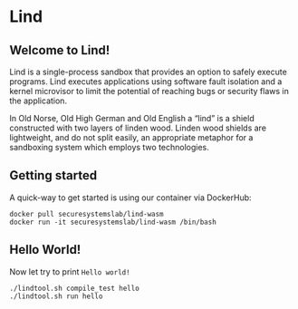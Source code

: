 # Lind

## Welcome to Lind!

Lind is a single-process sandbox that provides an option to safely execute programs. Lind executes applications using software fault isolation and a kernel microvisor to limit the potential of reaching bugs or security flaws in the application.

In Old Norse, Old High German and Old English a “lind” is a shield constructed with two layers of linden wood. Linden wood shields are lightweight, and do not split easily, an appropriate metaphor for a sandboxing system which employs two technologies.

## Getting started

A quick-way to get started is using our container via DockerHub:

```
docker pull securesystemslab/lind-wasm
docker run -it securesystemslab/lind-wasm /bin/bash
```

## Hello World!

Now let try to print `Hello world!`

```
./lindtool.sh compile_test hello
./lindtool.sh run hello
```


